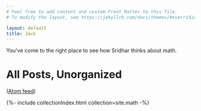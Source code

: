 ```yaml
---
# Feel free to add content and custom Front Matter to this file.
# To modify the layout, see https://jekyllrb.com/docs/themes/#overriding-theme-defaults

layout: default
title: Jack
---
```


You've come to the right place to see how Sridhar thinks about math.

<h1> All Posts, Unorganized</h1>

([Atom feed](/feed/math.xml))

{%- include collectionIndex.html collection=site.math -%}